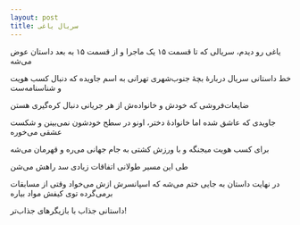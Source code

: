 ```yaml
---
layout: post
title: سریال یاغی
---
```


یاغی رو دیدم، سریالی که تا قسمت ۱۵ یک ماجرا و از قسمت ۱۵ به بعد داستان عوض می‌شه

خط داستانی سریال دربارهٔ بچهٔ جنوب‌شهری تهرانی به اسم جاویده که دنبال کسب هویت و شناسنامه‌ست

ضایعات‌فروشی که خودش و خانواده‌ش از هر جریانی دنبال کره‌گیری هستن

جاویدی که عاشق شده اما خانوادهٔ دختر، اونو در سطح خودشون نمی‌بینن و شکست عشقی می‌خوره

برای کسب هویت میجنگه و با ورزش کشتی به جام جهانی می‌ره و قهرمان می‌شه

طی این مسیر طولانی اتفاقات زیادی سد راهش می‌شن

در نهایت داستان به جایی ختم می‌شه که اسپانسرش ازش می‌خواد وقتی از مسابقات برمی‌گرده توی کیفش مواد بیاره

داستانی جذاب با بازیگرهای جذاب‌تر!
